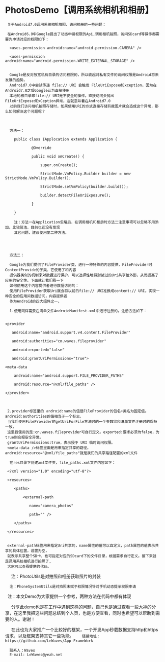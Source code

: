 
#  PhotosDemo【调用系统相机和相册】

     关于Android7.0调用系统相机拍照、访问相册的一些问题：

     在Android6.0中Google提出了动态申请权限的Api,调用相机拍照，访问SDcard等操作都需要先申请对应的权限如下：

      <uses-permission android:name="android.permission.CAMERA" />

      <uses-permission android:name="android.permission.WRITE_EXTERNAL_STORAGE" />


      Google是反对放宽私有目录的访问权限的，所以收起对私有文件的访问权限是Android将来发展的趋势。
      Android7.0中尝试传递 file:// URI 会触发 FileUriExposedException，因为在Android7.0之后Google认为直接使用
      本地的根目录即file:// URI是不安全的操作，直接访问会抛出FileUriExposedExCeption异常，这就意味着在Android7.0
      以前我们访问相机拍照存储时，如果使用URI的方式直接存储剪裁图片就会造成这个异常，那么如何解决这个问题呢？

     

      方法一：

        public class IApplocation extends Application {

                @Override

                public void onCreate() {

                    super.onCreate();

                    StrictMode.VmPolicy.Builder builder = new StrictMode.VmPolicy.Builder();

                    StrictMode.setVmPolicy(builder.build());

                    builder.detectFileUriExposure();

                }

        }

        注：方法一在Application忽略后，在调用相机和相册时方法二注意事项可以忽略不用添加，比较简洁，目前也还没有发现
        其它问题，建议使用第二种方法。




      方法二：
      
      Google为我们提供了FileProvider类，进行一种特殊的内容提供，FileProvider时ContentProvide的子类，它使用了和内容
      提供器类似的机制来对数据进行保护，可以选择性地将封装过的Uri共享给外部，从而提高了应用的安全性。下面就让我们看一下
      如何使用这个内容提供者进行数据访问的：
      使用FileProvider获取Uri就会将以前的file:// URI准换成content:// URI，实现一种安全的应用间数据访问，内容提供者
      作为Android的四大组件之一，

      1.使用同样需要在清单文件AndroidManifest.xml中进行注册的，注册方法如下：


    <provider

       android:name="android.support.v4.content.FileProvider"

       android:authorities="cn.waves.fileprovider"

       android:exported="false"

       android:grantUriPermissions="true">

    <meta-data

        android:name="android.support.FILE_PROVIDER_PATHS"

        android:resource="@xml/file_paths" />

    </provider>



     2.provider标签里的 android:name的值是FileProvider的包名+类名为固定值。android:authorities的值相当于一个标志，
     当我们使用FileProvider的getUriForFile方法时的一个参数需和清单文件注册时的保持一致，
     这里我使用的是:cn.waves.fileprovider可自行定义。exported:要求必须为false，为true则会报安全异常。
     grantUriPermissions:true，表示授予 URI 临时访问权限。
     <meta-data />标签里面是用来指定共享的路径。 android:resource="@xml/file_paths"就是我们的共享路径配置的xml文件

      在res目录下创建xml文件夹，file_paths.xml文件内容如下：

     <?xml version="1.0" encoding="utf-8"?>

     <resources>

        <paths>

            <external-path

               name="camera_photos"

               path="" />

        </paths>

     </resources>


     external-path标签用来指定Uri共享的，name属性的值可以自定义，path属性的值表示共享的具体位置，设置为空，
     就表示共享整个SD卡，也可指定对应的SDcard下的文件目录，根据需求自行定义。接下来就是调用系统相机进行拍照了,
     大家可以查看提供的代码。

      注：PhotoUtils是对拍照和相册获取照片的封装
      
      注：PhoneSystemUtils是对拍照未赋予权限情况针对手机动态提示权限申请
      
      注：本文Demo为大家提供一个参考，两种方法在代码中都有体现
      


      分享此demo也是在工作中遇到这样的问题，自己也是通过查看一些大神的分享，在这里我把这些问题总结到个人页，也是方便查看，同时也希望可以帮助到需要的人。谢谢！
      
      在此也为大家推广一个比较好的框架，一个开发App秒载数据支持http和https请求，以及框架支持其它一些功能。
     ` 链接地址：https://github.com/LeWaves/App-FrameWork`

      联系人：Waves
      E-mail: LeWaves@yeah.net
